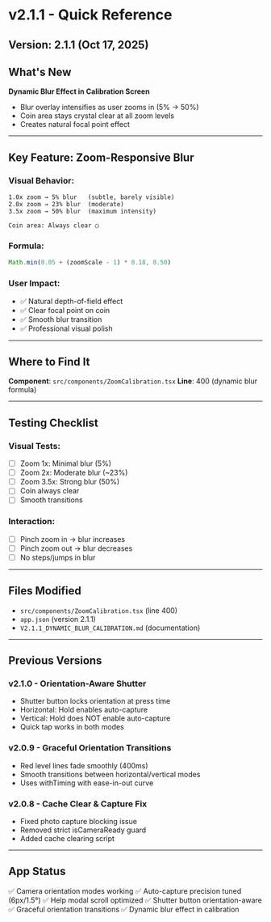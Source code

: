 # v2.1.1 - Quick Reference

## Version: 2.1.1 (Oct 17, 2025)

## What's New
**Dynamic Blur Effect in Calibration Screen**
- Blur overlay intensifies as user zooms in (5% → 50%)
- Coin area stays crystal clear at all zoom levels
- Creates natural focal point effect

---

## Key Feature: Zoom-Responsive Blur

### Visual Behavior:
```
1.0x zoom → 5% blur   (subtle, barely visible)
2.0x zoom → 23% blur  (moderate)
3.5x zoom → 50% blur  (maximum intensity)

Coin area: Always clear ◯
```

### Formula:
```javascript
Math.min(0.05 + (zoomScale - 1) * 0.18, 0.50)
```

### User Impact:
- ✅ Natural depth-of-field effect
- ✅ Clear focal point on coin
- ✅ Smooth blur transition
- ✅ Professional visual polish

---

## Where to Find It

**Component**: `src/components/ZoomCalibration.tsx`
**Line**: 400 (dynamic blur formula)

---

## Testing Checklist

### Visual Tests:
- [ ] Zoom 1x: Minimal blur (5%)
- [ ] Zoom 2x: Moderate blur (~23%)
- [ ] Zoom 3.5x: Strong blur (50%)
- [ ] Coin always clear
- [ ] Smooth transitions

### Interaction:
- [ ] Pinch zoom in → blur increases
- [ ] Pinch zoom out → blur decreases
- [ ] No steps/jumps in blur

---

## Files Modified
- `src/components/ZoomCalibration.tsx` (line 400)
- `app.json` (version 2.1.1)
- `V2.1.1_DYNAMIC_BLUR_CALIBRATION.md` (documentation)

---

## Previous Versions

### v2.1.0 - Orientation-Aware Shutter
- Shutter button locks orientation at press time
- Horizontal: Hold enables auto-capture
- Vertical: Hold does NOT enable auto-capture
- Quick tap works in both modes

### v2.0.9 - Graceful Orientation Transitions
- Red level lines fade smoothly (400ms)
- Smooth transitions between horizontal/vertical modes
- Uses withTiming with ease-in-out curve

### v2.0.8 - Cache Clear & Capture Fix
- Fixed photo capture blocking issue
- Removed strict isCameraReady guard
- Added cache clearing script

---

## App Status
✅ Camera orientation modes working
✅ Auto-capture precision tuned (6px/1.5°)
✅ Help modal scroll optimized
✅ Shutter button orientation-aware
✅ Graceful orientation transitions
✅ Dynamic blur effect in calibration
